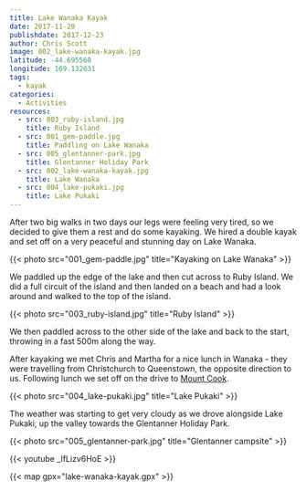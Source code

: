 ```yaml
---
title: Lake Wanaka Kayak
date: 2017-11-20
publishdate: 2017-12-23
author: Chris Scott
image: 002_lake-wanaka-kayak.jpg
latitude: -44.695568
longitude: 169.132631
tags:
  - kayak
categories:
  - Activities
resources:
  - src: 003_ruby-island.jpg
    title: Ruby Island
  - src: 001_gem-paddle.jpg
    title: Paddling on Lake Wanaka
  - src: 005_glentanner-park.jpg
    title: Glentanner Holiday Park
  - src: 002_lake-wanaka-kayak.jpg
    title: Lake Wanaka
  - src: 004_lake-pukaki.jpg
    title: Lake Pukaki
---
```


After two big walks in two days our legs were feeling very tired, so we decided to give them a rest and do some kayaking.
We hired a double kayak and set off on a very peaceful and stunning day on Lake Wanaka.

{{< photo src="001_gem-paddle.jpg" title="Kayaking on Lake Wanaka" >}}

We paddled up the edge of the lake and then cut across to Ruby Island.
We did a full circuit of the island and then landed on a beach and had a look around and walked to the top of the island.

{{< photo src="003_ruby-island.jpg" title="Ruby Island" >}}

We then paddled across to the other side of the lake and back to the start, throwing in a fast 500m along the way.

After kayaking we met Chris and Martha for a nice lunch in Wanaka - they were travelling from Christchurch to Queenstown, the opposite direction to us.
Following lunch we set off on the drive to [Mount Cook](http://www.doc.govt.nz/parks-and-recreation/places-to-go/canterbury/places/aoraki-mount-cook-national-park/).

{{< photo src="004_lake-pukaki.jpg" title="Lake Pukaki" >}}

The weather was starting to get very cloudy as we drove alongside Lake Pukaki, up the valley towards the Glentanner Holiday Park.

{{< photo src="005_glentanner-park.jpg" title="Glentanner campsite" >}}

{{< youtube _lfLizv6HoE >}}

{{< map gpx="lake-wanaka-kayak.gpx" >}}
